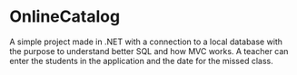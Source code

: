 # OnlineCatalog
A simple project made in .NET with a connection to a local database with the purpose to understand better SQL and how MVC works. A teacher can enter the students in the application and the date for the missed class. 
